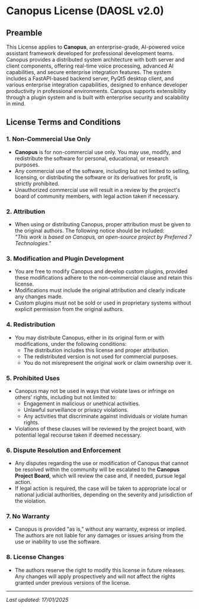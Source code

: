 # Canopus License (DAOSL v2.0)

## Preamble

This License applies to **Canopus**, an enterprise-grade, AI-powered voice assistant framework developed for professional development teams. Canopus provides a distributed system architecture with both server and client components, offering real-time voice processing, advanced AI capabilities, and secure enterprise integration features. The system includes a FastAPI-based backend server, PyQt5 desktop client, and various enterprise integration capabilities, designed to enhance developer productivity in professional environments. Canopus supports extensibility through a plugin system and is built with enterprise security and scalability in mind.

## License Terms and Conditions

### 1. Non-Commercial Use Only
- **Canopus** is for non-commercial use only. You may use, modify, and redistribute the software for personal, educational, or research purposes.
- Any commercial use of the software, including but not limited to selling, licensing, or distributing the software or its derivatives for profit, is strictly prohibited.
- Unauthorized commercial use will result in a review by the project's board of community members, with legal action taken if necessary.

### 2. Attribution
- When using or distributing Canopus, proper attribution must be given to the original authors. The following notice should be included:  
  _"This work is based on Canopus, an open-source project by Preferred 7 Technologies."_

### 3. Modification and Plugin Development
- You are free to modify Canopus and develop custom plugins, provided these modifications adhere to the non-commercial clause and retain this license.
- Modifications must include the original attribution and clearly indicate any changes made.
- Custom plugins must not be sold or used in proprietary systems without explicit permission from the original authors.

### 4. Redistribution
- You may distribute Canopus, either in its original form or with modifications, under the following conditions:
   - The distribution includes this license and proper attribution.
   - The redistributed version is not used for commercial purposes.
   - You do not misrepresent the original work or claim ownership over it.

### 5. Prohibited Uses
- Canopus may not be used in ways that violate laws or infringe on others' rights, including but not limited to:
   - Engagement in malicious or unethical activities.
   - Unlawful surveillance or privacy violations.
   - Any activities that discriminate against individuals or violate human rights.
- Violations of these clauses will be reviewed by the project board, with potential legal recourse taken if deemed necessary.

### 6. Dispute Resolution and Enforcement
- Any disputes regarding the use or modification of Canopus that cannot be resolved within the community will be escalated to the **Canopus Project Board**, which will review the case and, if needed, pursue legal action.
- If legal action is required, the case will be taken to appropriate local or national judicial authorities, depending on the severity and jurisdiction of the violation.

### 7. No Warranty
- Canopus is provided "as is," without any warranty, express or implied. The authors are not liable for any damages or issues arising from the use or inability to use the software.

### 8. License Changes
- The authors reserve the right to modify this license in future releases. Any changes will apply prospectively and will not affect the rights granted under previous versions of the license.

---

*Last updated: 17/01/2025*
